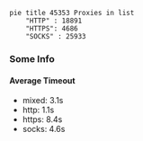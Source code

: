 
```mermaid
pie title 45353 Proxies in list
    "HTTP" : 18891
    "HTTPS": 4686
    "SOCKS" : 25933
```

### Some Info
#### Average Timeout

- mixed: 3.1s
- http: 1.1s
- https: 8.4s
- socks: 4.6s